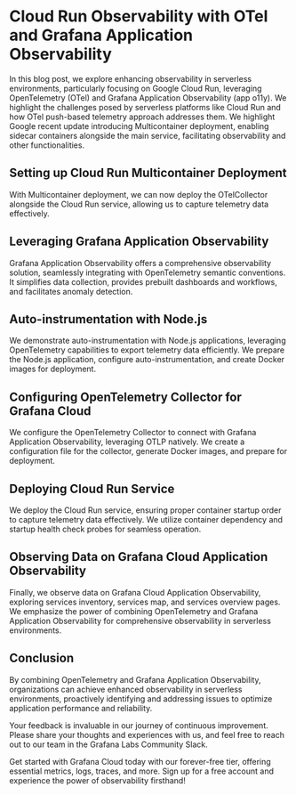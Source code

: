 # Cloud Run Observability with OTel and Grafana Application Observability

In this blog post, we explore enhancing observability in serverless environments, particularly focusing on Google Cloud Run, leveraging OpenTelemetry (OTel) and Grafana Application Observability (app o11y). We highlight the challenges posed by serverless platforms like Cloud Run and how OTel push-based telemetry approach addresses them. We highlight Google recent update introducing Multicontainer deployment, enabling sidecar containers alongside the main service, facilitating observability and other functionalities.

## Setting up Cloud Run Multicontainer Deployment

With Multicontainer deployment, we can now deploy the OTelCollector alongside the Cloud Run service, allowing us to capture telemetry data effectively.

## Leveraging Grafana Application Observability

Grafana Application Observability offers a comprehensive observability solution, seamlessly integrating with OpenTelemetry semantic conventions. It simplifies data collection, provides prebuilt dashboards and workflows, and facilitates anomaly detection.

## Auto-instrumentation with Node.js

We demonstrate auto-instrumentation with Node.js applications, leveraging OpenTelemetry capabilities to export telemetry data efficiently. We prepare the Node.js application, configure auto-instrumentation, and create Docker images for deployment.

## Configuring OpenTelemetry Collector for Grafana Cloud

We configure the OpenTelemetry Collector to connect with Grafana Application Observability, leveraging OTLP natively. We create a configuration file for the collector, generate Docker images, and prepare for deployment.

## Deploying Cloud Run Service

We deploy the Cloud Run service, ensuring proper container startup order to capture telemetry data effectively. We utilize container dependency and startup health check probes for seamless operation.

## Observing Data on Grafana Cloud Application Observability

Finally, we observe data on Grafana Cloud Application Observability, exploring services inventory, services map, and services overview pages. We emphasize the power of combining OpenTelemetry and Grafana Application Observability for comprehensive observability in serverless environments.

## Conclusion

By combining OpenTelemetry and Grafana Application Observability, organizations can achieve enhanced observability in serverless environments, proactively identifying and addressing issues to optimize application performance and reliability.

Your feedback is invaluable in our journey of continuous improvement. Please share your thoughts and experiences with us, and feel free to reach out to our team in the Grafana Labs Community Slack.

Get started with Grafana Cloud today with our forever-free tier, offering essential metrics, logs, traces, and more. Sign up for a free account and experience the power of observability firsthand!


